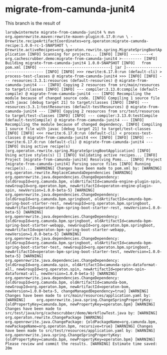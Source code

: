 # migrate-from-camunda-junit4

This branch is the result of

`lars@wintermute migrate-from-camunda-junit4 % mvn org.openrewrite.maven:rewrite-maven-plugin:6.17.0:run \
-Drewrite.recipeArtifactCoordinates=org.operaton:migrate-camunda-recipe:1.0.0-rc-1-SNAPSHOT \
-Drewrite.activeRecipes=org.operaton.rewrite.spring.MigrateSpringBootApplication
[INFO] Scanning for projects...
[INFO]
[INFO] ---------< org.cachescrubber.demo:migrate-from-camunda-junit4 >---------
[INFO] Building migrate-from-camunda-junit4 1.0.0-SNAPSHOT
[INFO]   from pom.xml
[INFO] --------------------------------[ jar ]---------------------------------
[INFO]
[INFO] >>> rewrite:6.17.0:run (default-cli) > process-test-classes @ migrate-from-camunda-junit4 >>>
[INFO]
[INFO] --- resources:3.3.1:resources (default-resources) @ migrate-from-camunda-junit4 ---
[INFO] Copying 2 resources from src/main/resources to target/classes
[INFO]
[INFO] --- compiler:3.13.0:compile (default-compile) @ migrate-from-camunda-junit4 ---
[INFO] Recompiling the module because of changed source code.
[INFO] Compiling 1 source file with javac [debug target 21] to target/classes
[INFO]
[INFO] --- resources:3.3.1:testResources (default-testResources) @ migrate-from-camunda-junit4 ---
[INFO] Copying 2 resources from src/test/resources to target/test-classes
[INFO]
[INFO] --- compiler:3.13.0:testCompile (default-testCompile) @ migrate-from-camunda-junit4 ---
[INFO] Recompiling the module because of changed dependency.
[INFO] Compiling 1 source file with javac [debug target 21] to target/test-classes
[INFO]
[INFO] <<< rewrite:6.17.0:run (default-cli) < process-test-classes @ migrate-from-camunda-junit4 <<<
[INFO]
[INFO]
[INFO] --- rewrite:6.17.0:run (default-cli) @ migrate-from-camunda-junit4 ---
[INFO] Using active recipe(s) [org.operaton.rewrite.spring.MigrateSpringBootApplication]
[INFO] Using active styles(s) []
[INFO] Validating active recipes...
[INFO] Project [migrate-from-camunda-junit4] Resolving Poms...
[INFO] Project [migrate-from-camunda-junit4] Parsing source files
[INFO] Running recipe(s)...
[WARNING] Changes have been made to pom.xml by:
[WARNING]     org.operaton.rewrite.ReplaceCamundaDependencies
[WARNING]         org.openrewrite.java.dependencies.ChangeDependency: {oldGroupId=org.camunda.bpm, oldArtifactId=camunda-engine-plugin-spin, newGroupId=org.operaton.bpm, newArtifactId=operaton-engine-plugin-spin, newVersion=1.0.0-beta-5}
[WARNING]         org.openrewrite.java.dependencies.ChangeDependency: {oldGroupId=org.camunda.bpm.springboot, oldArtifactId=camunda-bpm-spring-boot-starter-rest, newGroupId=org.operaton.bpm.springboot, newArtifactId=operaton-bpm-spring-boot-starter-rest, newVersion=1.0.0-beta-5}
[WARNING]         org.openrewrite.java.dependencies.ChangeDependency: {oldGroupId=org.camunda.bpm.springboot, oldArtifactId=camunda-bpm-spring-boot-starter-webapp, newGroupId=org.operaton.bpm.springboot, newArtifactId=operaton-bpm-spring-boot-starter-webapp, newVersion=1.0.0-beta-5}
[WARNING]         org.openrewrite.java.dependencies.ChangeDependency: {oldGroupId=org.camunda.bpm.springboot, oldArtifactId=camunda-bpm-spring-boot-starter-test, newGroupId=org.operaton.bpm.springboot, newArtifactId=operaton-bpm-spring-boot-starter-test, newVersion=1.0.0-beta-5}
[WARNING]         org.openrewrite.java.dependencies.ChangeDependency: {oldGroupId=org.camunda.spin, oldArtifactId=camunda-spin-dataformat-all, newGroupId=org.operaton.spin, newArtifactId=operaton-spin-dataformat-all, newVersion=1.0.0-beta-5}
[WARNING]         org.openrewrite.java.dependencies.ChangeDependency: {oldGroupId=org.camunda.bpm, oldArtifactId=camunda-bom, newGroupId=org.operaton.bpm, newArtifactId=operaton-bom, newVersion=1.0.0-beta-5, changeManagedDependency=true}
[WARNING] Changes have been made to src/main/resources/application.yaml by:
[WARNING]     org.openrewrite.java.spring.ChangeSpringPropertyKey: {oldPropertyKey=camunda.bpm, newPropertyKey=operaton.bpm}
[WARNING] Changes have been made to src/test/java/org/cachescrubber/demo/WorkflowTest.java by:
[WARNING]     org.operaton.rewrite.ChangePackage
[WARNING]         org.openrewrite.java.ChangePackage: {oldPackageName=org.camunda.bpm, newPackageName=org.operaton.bpm, recursive=true}
[WARNING] Changes have been made to src/test/resources/application.yaml by:
[WARNING]     org.openrewrite.java.spring.ChangeSpringPropertyKey: {oldPropertyKey=camunda.bpm, newPropertyKey=operaton.bpm}
[WARNING] Please review and commit the results.
[WARNING] Estimate time saved: 20m
`